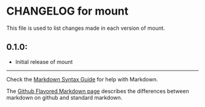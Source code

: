 # CHANGELOG for mount

This file is used to list changes made in each version of mount.

## 0.1.0:

* Initial release of mount

- - -
Check the [Markdown Syntax Guide](http://daringfireball.net/projects/markdown/syntax) for help with Markdown.

The [Github Flavored Markdown page](http://github.github.com/github-flavored-markdown/) describes the differences between markdown on github and standard markdown.
